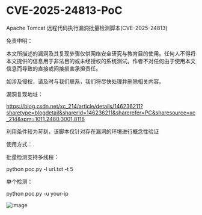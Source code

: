 # CVE-2025-24813-PoC
Apache Tomcat 远程代码执行漏洞批量检测脚本(CVE-2025-24813)

免责申明：

本文所描述的漏洞及其复现步骤仅供网络安全研究与教育目的使用。任何人不得将本文提供的信息用于非法目的或未经授权的系统测试。作者不对任何由于使用本文信息而导致的直接或间接损害承担责任。

如涉及侵权，请及时与我们联系，我们将尽快处理并删除相关内容。

漏洞复现地址：

https://blog.csdn.net/xc_214/article/details/146236211?sharetype=blogdetail&sharerId=146236211&sharerefer=PC&sharesource=xc_214&spm=1011.2480.3001.8118


利用条件较为苛刻，该脚本仅针对存在漏洞的环境进行概念性验证

使用方式：

批量检测支持多线程：

python poc.py -l url.txt -t 5

单个检测：

python poc.py -u your-ip

![image](https://github.com/user-attachments/assets/9ac72d24-8a1f-488c-8772-1572ef12d2e5)
